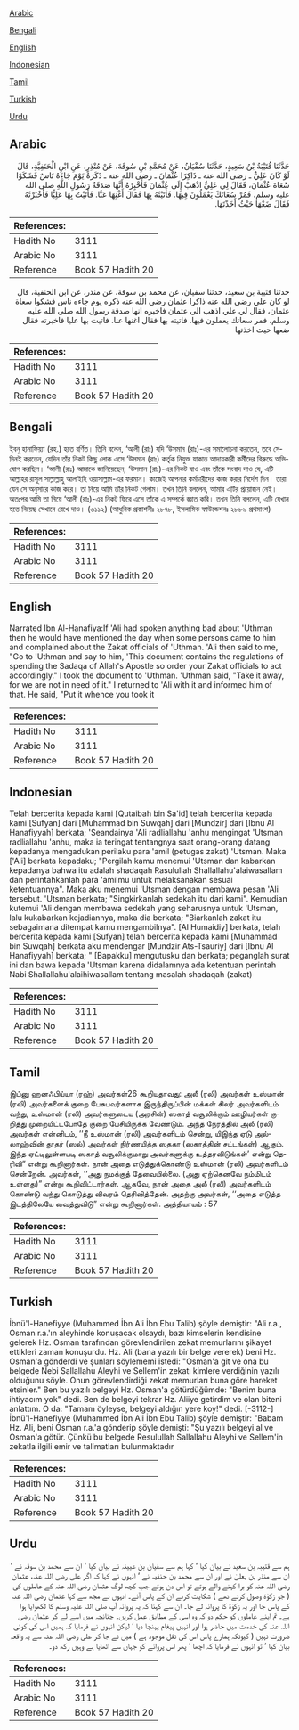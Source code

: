 [Arabic](#arabic)

[Bengali](#bengali)

[English](#english)

[Indonesian](#indonesian)

[Tamil](#tamil)

[Turkish](#turkish)

[Urdu](#urdu)

## Arabic


<div dir="rtl" lang="ar" style={{fontSize:'larger',backgroundColor:'#f8f9fa',padding:20}}>
حَدَّثَنَا قُتَيْبَةُ بْنُ سَعِيدٍ، حَدَّثَنَا سُفْيَانُ، عَنْ مُحَمَّدِ بْنِ سُوقَةَ، عَنْ مُنْذِرٍ، عَنِ ابْنِ الْحَنَفِيَّةِ، قَالَ لَوْ كَانَ عَلِيٌّ ـ رضى الله عنه ـ ذَاكِرًا عُثْمَانَ ـ رضى الله عنه ـ ذَكَرَهُ يَوْمَ جَاءَهُ نَاسٌ فَشَكَوْا سُعَاةَ عُثْمَانَ، فَقَالَ لِي عَلِيٌّ اذْهَبْ إِلَى عُثْمَانَ فَأَخْبِرْهُ أَنَّهَا صَدَقَةُ رَسُولِ اللَّهِ صلى الله عليه وسلم، فَمُرْ سُعَاتَكَ يَعْمَلُونَ فِيهَا‏.‏ فَأَتَيْتُهُ بِهَا فَقَالَ أَغْنِهَا عَنَّا‏.‏ فَأَتَيْتُ بِهَا عَلِيًّا فَأَخْبَرْتُهُ فَقَالَ ضَعْهَا حَيْثُ أَخَذْتَهَا‏.‏
</div>
<div style={{backgroundColor:'#f8f9fa',padding:20, marginBottom: 10}}><table> <thead> <tr> <th>References:</th> <th></th> </tr> </thead> <tbody><tr><td>Hadith No</td><td>3111</td></tr><tr><td>Arabic No</td><td>3111</td></tr><tr><td>Reference</td><td>Book 57 Hadith 20</td></tr></tbody></table></div>


<div dir="rtl" lang="ar" style={{fontSize:'larger',backgroundColor:'#f8f9fa',padding:20}}>
حدثنا قتيبة بن سعيد، حدثنا سفيان، عن محمد بن سوقة، عن منذر، عن ابن الحنفية، قال لو كان علي رضى الله عنه ذاكرا عثمان رضى الله عنه ذكره يوم جاءه ناس فشكوا سعاة عثمان، فقال لي علي اذهب الى عثمان فاخبره انها صدقة رسول الله صلى الله عليه وسلم، فمر سعاتك يعملون فيها. فاتيته بها فقال اغنها عنا. فاتيت بها عليا فاخبرته فقال ضعها حيث اخذتها
</div>
<div style={{backgroundColor:'#f8f9fa',padding:20, marginBottom: 10}}><table> <thead> <tr> <th>References:</th> <th></th> </tr> </thead> <tbody><tr><td>Hadith No</td><td>3111</td></tr><tr><td>Arabic No</td><td>3111</td></tr><tr><td>Reference</td><td>Book 57 Hadith 20</td></tr></tbody></table></div>

## Bengali


<div dir="ltr" lang="bn" style={{fontSize:'larger',backgroundColor:'#f8f9fa',padding:20}}>
ইবনু হানাফিয়্যা (রহ.) হতে বর্ণিত। তিনি বলেন, ‘আলী (রাঃ) যদি ‘উসমান (রাঃ)-এর সমালোচনা করতেন, তবে সেদিনই করতেন, যেদিন তাঁর নিকট কিছু লোক এসে ‘উসমান (রাঃ) কর্তৃক নিযুক্ত যাকাত আদায়কারী কর্মীদের বিরুদ্ধে অভিযোগ করছিল। ‘আলী (রাঃ) আমাকে জানিয়েছেন, ‘উসমান (রাঃ)-এর নিকট যাও এবং তাঁকে সংবাদ দাও যে, এটি আল্লাহর রাসূল সাল্লাল্লাহু আলাইহি ওয়াসাল্লাম-এর ফরমান। কাজেই আপনার কর্মচারীদের কাজ করার নির্দেশ দিন। তারা যেন সে অনুসারে কাজ করে। তা নিয়ে আমি তাঁর নিকট গেলাম। তখন তিনি বললেন, আমার এটির প্রয়োজন নেই। অতঃপর আমি তা নিয়ে ‘আলী (রাঃ)-এর নিকট ফিরে এসে তাঁকে এ সম্পর্কে জ্ঞাত করি। তখন তিনি বললেন, এটি যেখান হতে নিয়েছ সেখানে রেখে দাও। (৩১১২) (আধুনিক প্রকাশনীঃ ২৮৭৮, ইসলামিক ফাউন্ডেশনঃ ২৮৮৯ প্রথমাংশ)
</div>
<div style={{backgroundColor:'#f8f9fa',padding:20, marginBottom: 10}}><table> <thead> <tr> <th>References:</th> <th></th> </tr> </thead> <tbody><tr><td>Hadith No</td><td>3111</td></tr><tr><td>Arabic No</td><td>3111</td></tr><tr><td>Reference</td><td>Book 57 Hadith 20</td></tr></tbody></table></div>

## English


<div dir="ltr" lang="en" style={{fontSize:'larger',backgroundColor:'#f8f9fa',padding:20}}>
Narrated Ibn Al-Hanafiya:If 'Ali had spoken anything bad about 'Uthman then he would have mentioned the day when some persons came to him and complained about the Zakat officials of 'Uthman. 'Ali then said to me, "Go to 'Uthman and say to him, 'This document contains the regulations of spending the Sadaqa of Allah's Apostle so order your Zakat officials to act accordingly." I took the document to 'Uthman. 'Uthman said, "Take it away, for we are not in need of it." I returned to 'Ali with it and informed him of that. He said, "Put it whence you took it
</div>
<div style={{backgroundColor:'#f8f9fa',padding:20, marginBottom: 10}}><table> <thead> <tr> <th>References:</th> <th></th> </tr> </thead> <tbody><tr><td>Hadith No</td><td>3111</td></tr><tr><td>Arabic No</td><td>3111</td></tr><tr><td>Reference</td><td>Book 57 Hadith 20</td></tr></tbody></table></div>

## Indonesian


<div dir="ltr" lang="id" style={{fontSize:'larger',backgroundColor:'#f8f9fa',padding:20}}>
Telah bercerita kepada kami [Qutaibah bin Sa'id] telah bercerita kepada kami [Sufyan] dari [Muhammad bin Suwqah] dari [Mundzir] dari [Ibnu Al Hanafiyyah] berkata; 'Seandainya 'Ali radliallahu 'anhu mengingat 'Utsman radliallahu 'anhu, maka ia teringat tentangnya saat orang-orang datang kepadanya mengadukan perilaku para 'amil (petugas zakat) 'Utsman. Maka ['Ali] berkata kepadaku; "Pergilah kamu menemui 'Utsman dan kabarkan kepadanya bahwa itu adalah shadaqah Rasulullah Shallallahu'alaiwasallam dan perintahkanlah para 'amilmu untuk melaksanakan sesuai ketentuannya". Maka aku menemui 'Utsman dengan membawa pesan 'Ali tersebut. 'Utsman berkata; "Singkirkanlah sedekah itu dari kami". Kemudian kutemui 'Ali dengan membawa sedekah yang seharusnya untuk 'Utsman, lalu kukabarkan kejadiannya, maka dia berkata; "Biarkanlah zakat itu sebagaimana ditempat kamu mengambilnya". [Al Humaidiy] berkata, telah bercerita kepada kami [Sufyan] telah bercerita kepada kami [Muhammad bin Suwqah] berkata aku mendengar [Mundzir Ats-Tsauriy] dari [Ibnu Al Hanafiyyah] berkata; " [Bapakku] mengutusku dan berkata; peganglah surat ini dan bawa kepada 'Utsman karena didalamnya ada ketentuan perintah Nabi Shallallahu'alaihiwasallam tentang masalah shadaqah (zakat)
</div>
<div style={{backgroundColor:'#f8f9fa',padding:20, marginBottom: 10}}><table> <thead> <tr> <th>References:</th> <th></th> </tr> </thead> <tbody><tr><td>Hadith No</td><td>3111</td></tr><tr><td>Arabic No</td><td>3111</td></tr><tr><td>Reference</td><td>Book 57 Hadith 20</td></tr></tbody></table></div>

## Tamil


<div dir="ltr" lang="ta" style={{fontSize:'larger',backgroundColor:'#f8f9fa',padding:20}}>
இப்னு ஹனஃபிய்யா (ரஹ்) அவர்கள்26 கூறியதாவது: அலீ (ரலி) அவர்கள் உஸ்மான் (ரலி) அவர்களைக் குறை பேசுபவர்களாக இருந்திருப்பின் மக்கள் சிலர் அவர்களிடம் வந்து, உஸ்மான் (ரலி) அவர்களுடைய (அரசின்) ஸகாத் வசூலிக்கும் ஊழியர்கள் குறித்து முறையிட்டபோதே குறை பேசியிருக்க வேண்டும். அந்த நேரத்தில் அலீ (ரலி) அவர்கள் என்னிடம், ‘‘நீ உஸ்மான் (ரலி) அவர்களிடம் சென்று, யிஇந்த ஏடு அல்லாஹ்வின் தூதர் (ஸல்) அவர்கள் நிர்ணயித்த ஸதகா (ஸகாத்தின் சட்டங்கள்) ஆகும். இந்த ஏட்டிலுள்ளபடி ஸகாத் வசூலிக்குமாறு அவர்களுக்கு உத்தரவிடுங்கள்’ என்று தெரிவி” என்று கூறினார்கள். நான் அதை எடுத்துக்கொண்டு உஸ்மான் (ரலி) அவர்களிடம் சென்றேன். அவர்கள், ‘‘அது நமக்குத் தேவையில்லை. (அது ஏற்கெனவே நம்மிடம் உள்ளது)” என்று கூறிவிட்டார்கள். ஆகவே, நான் அதை அலீ (ரலி) அவர்களிடம் கொண்டு வந்து கொடுத்து விவரம் தெரிவித்தேன். அதற்கு அவர்கள், ‘‘அதை எடுத்த இடத்திலேயே வைத்துவிடு” என்று கூறினார்கள். அத்தியாயம் : 57
</div>
<div style={{backgroundColor:'#f8f9fa',padding:20, marginBottom: 10}}><table> <thead> <tr> <th>References:</th> <th></th> </tr> </thead> <tbody><tr><td>Hadith No</td><td>3111</td></tr><tr><td>Arabic No</td><td>3111</td></tr><tr><td>Reference</td><td>Book 57 Hadith 20</td></tr></tbody></table></div>

## Turkish


<div dir="ltr" lang="tr" style={{fontSize:'larger',backgroundColor:'#f8f9fa',padding:20}}>
İbnü'l-Hanefiyye (Muhammed İbn Ali İbn Ebu Talib) şöyle demiştir: "Ali r.a., Osman r.a.'ın aleyhinde konuşacak olsaydı, bazı kimselerin kendisine gelerek Hz. Osman tarafından görevlendirilen zekat memurlarını şikayet ettikleri zaman konuşurdu. Hz. Ali (bana yazılı bir belge vererek) beni Hz. Osman'a gönderdi ve şunları söylememi istedi: "Osman'a git ve ona bu belgede Nebi Sallallahu Aleyhi ve Sellem'in zekatı kimlere verdiğinin yazılı olduğunu söyle. Onun görevlendirdiği zekat memurları buna göre hareket etsinler." Ben bu yazılı belgeyi Hz. Osman'a götürdüğümde: "Benim buna ihtiyacım yok" dedi. Ben de belgeyi tekrar Hz. Aliiye getirdim ve olan biteni anlattım. O da: "Tamam öyleyse, belgeyi aldığın yere koy!" dedi. [-3112-] İbnü'l-Hanefiyye (Muhammed İbn Ali İbn Ebu Talib) şöyle demiştir: "Babam Hz. Ali, beni Osman r.a.'a gönderip şöyle demişti: "Şu yazılı belgeyi al ve Osman'a götür. Çünkü bu belgede Resulullah Sallallahu Aleyhi ve Sellem'in zekatla ilgili emir ve talimatları bulunmaktadır
</div>
<div style={{backgroundColor:'#f8f9fa',padding:20, marginBottom: 10}}><table> <thead> <tr> <th>References:</th> <th></th> </tr> </thead> <tbody><tr><td>Hadith No</td><td>3111</td></tr><tr><td>Arabic No</td><td>3111</td></tr><tr><td>Reference</td><td>Book 57 Hadith 20</td></tr></tbody></table></div>

## Urdu


<div dir="rtl" lang="ur" style={{fontSize:'larger',backgroundColor:'#f8f9fa',padding:20}}>
ہم سے قتیبہ بن سعید نے بیان کیا ‘ کہا ہم سے سفیان بن عیینہ نے بیان کیا ‘ ان سے محمد بن سوقہ نے ‘ ان سے منذر بن یعلیٰ نے اور ان سے محمد بن حنفیہ نے ‘ انہوں نے کہا کہ اگر علی رضی اللہ عنہ، عثمان رضی اللہ عنہ کو برا کہنے والے ہوتے تو اس دن ہوتے جب کچھ لوگ عثمان رضی اللہ عنہ کے عاملوں کی ( جو زکوٰۃ وصول کرتے تھے ) شکایت کرنے ان کے پاس آئے۔ انہوں نے مجھ سے کہا عثمان رضی اللہ عنہ کے پاس جا اور یہ زکوٰۃ کا پروانہ لے جا۔ ان سے کہنا کہ یہ پروانہ آپ صلی اللہ علیہ وسلم کا لکھوایا ہوا ہے۔ تم اپنے عاملوں کو حکم دو کہ وہ اسی کے مطابق عمل کریں۔ چنانچہ میں اسے لے کر عثمان رضی اللہ عنہ کی خدمت میں حاضر ہوا اور انہیں پیغام پہنچا دیا ‘ لیکن انہوں نے فرمایا کہ ہمیں اس کی کوئی ضرورت نہیں ( کیونکہ ہمارے پاس اس کی نقل موجود ہے ) میں نے جا کر علی رضی اللہ عنہ سے یہ واقعہ بیان کیا ‘ تو انہوں نے فرمایا کہ اچھا ‘ پھر اس پروانے کو جہاں سے اٹھایا ہے وہیں رکھ دو۔
</div>
<div style={{backgroundColor:'#f8f9fa',padding:20, marginBottom: 10}}><table> <thead> <tr> <th>References:</th> <th></th> </tr> </thead> <tbody><tr><td>Hadith No</td><td>3111</td></tr><tr><td>Arabic No</td><td>3111</td></tr><tr><td>Reference</td><td>Book 57 Hadith 20</td></tr></tbody></table></div>